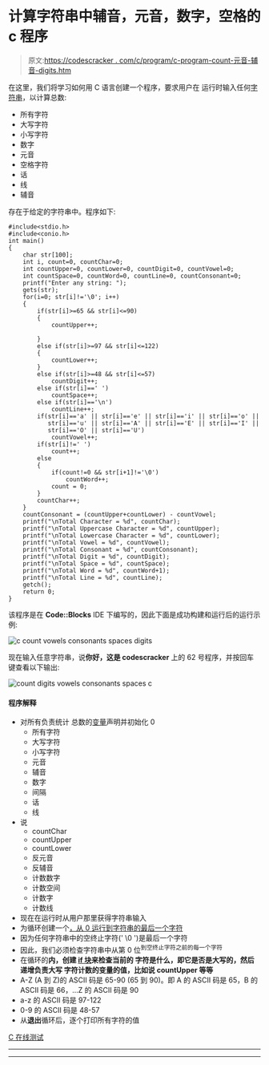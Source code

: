 # 计算字符串中辅音，元音，数字，空格的 c 程序

> 原文:[https://codescracker . com/c/program/c-program-count-元音-辅音-digits.htm](https://codescracker.com/c/program/c-program-count-vowels-consonants-digits.htm)

在这里，我们将学习如何用 C 语言创建一个程序，要求用户在 运行时输入任何[字符串](/c/c-strings.htm)，以计算总数:

*   所有字符
*   大写字符
*   小写字符
*   数字
*   元音
*   空格字符
*   话
*   线
*   辅音

存在于给定的字符串中。程序如下:

```
#include<stdio.h>
#include<conio.h>
int main()
{
    char str[100];
    int i, count=0, countChar=0;
    int countUpper=0, countLower=0, countDigit=0, countVowel=0;
    int countSpace=0, countWord=0, countLine=0, countConsonant=0;
    printf("Enter any string: ");
    gets(str);
    for(i=0; str[i]!='\0'; i++)
    {
        if(str[i]>=65 && str[i]<=90)
        {
            countUpper++;

        }
        else if(str[i]>=97 && str[i]<=122)
        {
            countLower++;
        }
        else if(str[i]>=48 && str[i]<=57)
            countDigit++;
        else if(str[i]==' ')
            countSpace++;
        else if(str[i]=='\n')
            countLine++;
        if(str[i]=='a' || str[i]=='e' || str[i]=='i' || str[i]=='o' ||
           str[i]=='u' || str[i]=='A' || str[i]=='E' || str[i]=='I' ||
           str[i]=='O' || str[i]=='U')
            countVowel++;
        if(str[i]!=' ')
            count++;
        else
        {
            if(count!=0 && str[i+1]!='\0')
                countWord++;
            count = 0;
        }
        countChar++;
    }
    countConsonant = (countUpper+countLower) - countVowel;
    printf("\nTotal Character = %d", countChar);
    printf("\nTotal Uppercase Character = %d", countUpper);
    printf("\nTotal Lowercase Character = %d", countLower);
    printf("\nTotal Vowel = %d", countVowel);
    printf("\nTotal Consonant = %d", countConsonant);
    printf("\nTotal Digit = %d", countDigit);
    printf("\nTotal Space = %d", countSpace);
    printf("\nTotal Word = %d", countWord+1);
    printf("\nTotal Line = %d", countLine);
    getch();
    return 0;
}
```

该程序是在 **Code::Blocks** IDE 下编写的，因此下面是成功构建和运行后的运行示例:

![c count vowels consonants spaces digits](../Images/c82d13c971d172d0e03de1b2ece71c5f.png)

现在输入任意字符串，说**你好，这是 codescracker** 上的 62 号程序，并按回车键查看以下输出:

![count digits vowels consonants spaces c](../Images/3588cbc9a7bf41912ca48bf771f8c46f.png)

#### 程序解释

*   对所有负责统计 总数的[变量](/c/c-variables.htm)声明并初始化 0
    *   所有字符
    *   大写字符
    *   小写字符
    *   元音
    *   辅音
    *   数字
    *   间隔
    *   话
    *   线
*   说
    *   countChar
    *   countUpper
    *   countLower
    *   反元音
    *   反辅音
    *   计数数字
    *   计数空间
    *   计数字
    *   计数线
*   现在在运行时从用户那里获得字符串输入
*   为循环创建一个[，从 0 运行到字符串的最后一个字符](/c/c-for-loop.htm)
*   因为任何字符串中的空终止字符(' \0 ')是最后一个字符
*   因此，我们必须检查字符串中从第 0 位<sup>到空终止字符之前的每一个字符</sup>
*   在循环的**内，创建 [if 块](/c/c-if-statement.htm)来检查当前的 字符是什么，即它是否是大写的，然后递增负责大写 字符计数的变量的值，比如说 **countUpper** 等等**
*   A-Z (A 到 Z)的 ASCII 码是 65-90 (65 到 90)。即 A 的 ASCII 码是 65，B 的 ASCII 码是 66，...Z 的 ASCII 码是 90
*   a-z 的 ASCII 码是 97-122
*   0-9 的 ASCII 码是 48-57
*   从**退出**循环后，逐个打印所有字符的值

[C 在线测试](/exam/showtest.php?subid=2)

* * *

* * *